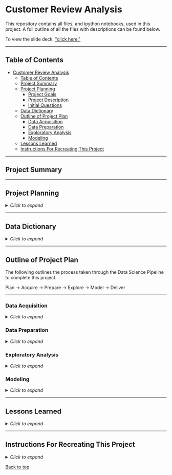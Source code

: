 # Customer Review Analysis

This repository contains all files, and ipython notebooks, used in this project. A full outline of all the files with descriptions can be found below.

To view the slide deck, ["click here."]() 


___

## Table of Contents

- [Customer Review Analysis](#customer-review-analysis)
  - [Table of Contents](#table-of-contents)
  - [Project Summary](#project-summary)
  - [Project Planning](#project-planning)
    - [Project Goals](#project-goals)
    - [Project Description](#project-description)
    - [Initial Questions](#initial-questions)
  - [Data Dictionary](#data-dictionary)
  - [Outline of Project Plan](#outline-of-project-plan)
    - [Data Acquisition](#data-acquisition)
    - [Data Preparation](#data-preparation)
    - [Exploratory Analysis](#exploratory-analysis)
    - [Modeling](#modeling)
  - [Lessons Learned](#lessons-learned)
  - [Instructions For Recreating This Project](#instructions-for-recreating-this-project)

___

## Project Summary



___

## Project Planning

<details><summary><i>Click to expand</i></summary>

### Project Goals



### Project Description



### Initial Questions



</details>

___

## Data Dictionary

<details><summary><i>Click to expand</i></summary>


| Variable              | Meaning      |
| --------------------- | ------------ |
|Hotel_Address| Address of hotel.|
|Review_Date| Date when reviewer posted the corresponding review.|
|Average_Score| Average Score of the hotel, calculated based on the latest comment in the last year.|
|Hotel_Name| Name of Hotel|
|Reviewer_Nationality| Nationality of Reviewer|
|Negative_Review| Negative Review the reviewer gave to the hotel. If the reviewer does not give the negative review, then it should be| 'No Negative'|
|ReviewTotalNegativeWordCounts| Total number of words in the negative review.|
|Positive_Review| Positive Review the reviewer gave to the hotel. If the reviewer does not give the negative review, then it should be| 'No Positive'|
|ReviewTotalPositiveWordCounts| Total number of words in the positive review.|
|Reviewer_Score| Score the reviewer has given to the hotel, based on his/her experience|
|TotalNumberofReviewsReviewerHasGiven| Number of Reviews the reviewers has given in the past.|
|TotalNumberof_Reviews| Total number of valid reviews the hotel has.|
|Tags| Tags reviewer gave the hotel.|
|Days_Since_Review| Duration between the review date and scrape date.|
|Additional_Numberof_Scoring| This number indicates how many valid scores without review in there.|
|lat| Latitude of the hotel|
|lng| longtitude of the hotel|

</details>

___

## Outline of Project Plan

The following outlines the process taken through the Data Science Pipeline to complete this project.

Plan &#8594; Acquire &#8594; Prepare &#8594; Explore &#8594; Model &#8594; Deliver

---
### Data Acquisition

<details><summary><i>Click to expand</i></summary>

**Acquisition Files:**



**Steps Taken:**



</details>

### Data Preparation

<details><summary><i>Click to expand</i></summary>

**Preparation Files:**

- prepare.ipynb: Contains instructions for preparing the data and testing the prepare.py module.
- prepare.py: Contains functions used for preparing the readme's for exploration and modeling.
- preprocessing.py: Contains functions used for preprocessing data for exploration and modeling such as splitting data.

**Steps Taken:**



</details>

### Exploratory Analysis

<details><summary><i>Click to expand</i></summary>

**Exploratory Analysis Files:**

- explore.ipynb: Contains all steps taken and decisions made in the exploration phase with key takeaways.
- explore.py: Contains functions used for producing visualizations and conducting statistical tests in the final report notebook.

**Steps Taken:**

- First the data is split into three datasets: train, validate, and test. The training dataset is explored in the explore notebook and used later for training machine learning models. The validate and test datasets are used as unseen data to determine how the machine learning models perform on unseen data.


</details>

### Modeling

<details><summary><i>Click to expand</i></summary>

**Modeling Files:**

- model.ipynb: Contains all steps taken and decisions made in the modeling phase with key takeaways.
- model.py: Modeling procedures functionized for final report.

**Steps Taken:**



</details>

___

## Lessons Learned

<details><summary><i>Click to expand</i></summary>



**Next Steps:**


</details>

___

## Instructions For Recreating This Project

<details><summary><i>Click to expand</i></summary>

1. Clone this repository into your local machine using the following command:
```bash
git clone git@github.com:InPersonAnalysis/customer_review_capstone.git
```
2. You will need Natural Language Tool Kit (NLKT), Pandas, Numpy, Matplotlib, Seaborn, and SKLearn installed on your machine.

3. Now you can start a Jupyter Notebook session and execute the code blocks in the `final_report.ipynb` notebook.

</details>

[Back to top](#customer-review-analysis)
